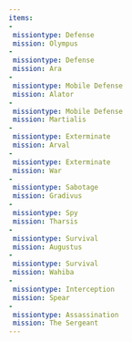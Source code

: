 ```yaml
---
items:
-
 missiontype: Defense
 mission: Olympus
-
 missiontype: Defense
 mission: Ara
-
 missiontype: Mobile Defense
 mission: Alator
-
 missiontype: Mobile Defense
 mission: Martialis
-
 missiontype: Exterminate
 mission: Arval
-
 missiontype: Exterminate
 mission: War
-
 missiontype: Sabotage
 mission: Gradivus
-
 missiontype: Spy
 mission: Tharsis
-
 missiontype: Survival
 mission: Augustus
-
 missiontype: Survival
 mission: Wahiba
-
 missiontype: Interception
 mission: Spear
-
 missiontype: Assassination
 mission: The Sergeant
---
```

